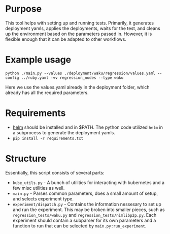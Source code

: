 # Purpose
This tool helps with setting up and running tests. Primarily, it generates deployment yamls, applies the deployments, waits for the test, and cleans up the environment based on the parameters passed in. However, it is flexible enough that it can be adapted to other workflows.

# Example usage
```
python ./main.py --values ./deployment/waku/regression/values.yaml --config ../ruby.yaml -vv regression_nodes --type waku
```
Here we use the values.yaml already in the deployment folder, which already has all the required parameters.

# Requirements
- [helm](https://helm.sh/docs/intro/install/) should be installed and in $PATH. The python code utilized `helm` in a subprocess to generate the deployment yamls.
- `pip install -r requirements.txt`

# Structure
Essentially, this script consists of several parts:
- `kube_utils.py` - A bunch of utilities for interacting with kubernetes and a few misc utilities as well.
- `main.py` - Parses common parameters, does a small amount of setup, and selects experiment type.
- `experiment/dispatch.py` - Contains the information nessesary to set up and run the experiment. This may be broken into smaller pieces, such as `regression_tests/waku.py` and `regression_tests/nimlibp2p.py`. Each experiment should contain a subparser for its own parameters and a function to run that can be selected by `main.py:run_experiment`.
